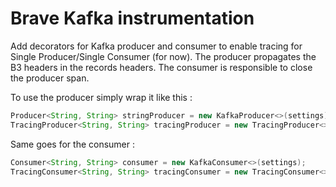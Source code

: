 # Brave Kafka instrumentation

Add decorators for Kafka producer and consumer to enable tracing for Single Producer/Single Consumer (for now).
The producer propagates the B3 headers in the records headers.
The consumer is responsible to close the producer span.

To use the producer simply wrap it like this : 
```java
Producer<String, String> stringProducer = new KafkaProducer<>(settings);
TracingProducer<String, String> tracingProducer = new TracingProducer<>(tracing, mockProducer);
```

Same goes for the consumer : 
```java
Consumer<String, String> consumer = new KafkaConsumer<>(settings);
TracingConsumer<String, String> tracingConsumer = new TracingConsumer<>(tracing, consumer);
```